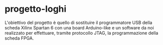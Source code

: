 # progetto-loghi
L'obiettivo del progetto è quello di sostituire il programmatore USB della scheda Xilinx Spartan 6 con una board Arduino-like e un software da noi realizzato per effettuare, tramite protocollo JTAG, la programmazione della scheda FPGA.
